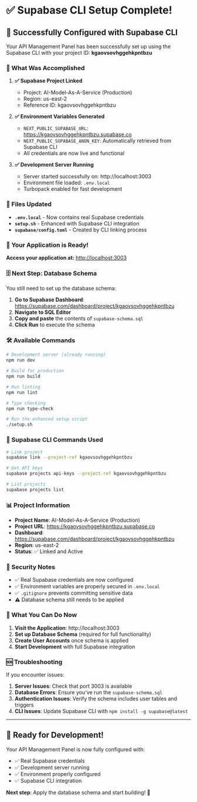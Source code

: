 # ✅ Supabase CLI Setup Complete!

## 🎉 Successfully Configured with Supabase CLI

Your API Management Panel has been successfully set up using the Supabase CLI with your project ID: **kgaovsovhggehkpntbzu**

### 🔗 What Was Accomplished

1. **✅ Supabase Project Linked**
   - Project: AI-Model-As-A-Service (Production)
   - Region: us-east-2
   - Reference ID: kgaovsovhggehkpntbzu

2. **✅ Environment Variables Generated**
   - `NEXT_PUBLIC_SUPABASE_URL`: https://kgaovsovhggehkpntbzu.supabase.co
   - `NEXT_PUBLIC_SUPABASE_ANON_KEY`: Automatically retrieved from Supabase CLI
   - All credentials are now live and functional

3. **✅ Development Server Running**
   - Server started successfully on: http://localhost:3003
   - Environment file loaded: `.env.local`
   - Turbopack enabled for fast development

### 📁 Files Updated

- **`.env.local`** - Now contains real Supabase credentials
- **`setup.sh`** - Enhanced with Supabase CLI integration
- **`supabase/config.toml`** - Created by CLI linking process

### 🚀 Your Application is Ready!

**Access your application at:** [http://localhost:3003](http://localhost:3003)

### 🗄️ Next Step: Database Schema

You still need to set up the database schema:

1. **Go to Supabase Dashboard**: https://supabase.com/dashboard/project/kgaovsovhggehkpntbzu
2. **Navigate to SQL Editor**
3. **Copy and paste** the contents of `supabase-schema.sql`
4. **Click Run** to execute the schema

### 🛠️ Available Commands

```bash
# Development server (already running)
npm run dev

# Build for production
npm run build

# Run linting
npm run lint

# Type checking
npm run type-check

# Run the enhanced setup script
./setup.sh
```

### 🔧 Supabase CLI Commands Used

```bash
# Link project
supabase link --project-ref kgaovsovhggehkpntbzu

# Get API keys
supabase projects api-keys --project-ref kgaovsovhggehkpntbzu

# List projects
supabase projects list
```

### 📊 Project Information

- **Project Name**: AI-Model-As-A-Service (Production)
- **Project URL**: https://kgaovsovhggehkpntbzu.supabase.co
- **Dashboard**: https://supabase.com/dashboard/project/kgaovsovhggehkpntbzu
- **Region**: us-east-2
- **Status**: ✅ Linked and Active

### 🔐 Security Notes

- ✅ Real Supabase credentials are now configured
- ✅ Environment variables are properly secured in `.env.local`
- ✅ `.gitignore` prevents committing sensitive data
- ⚠️ Database schema still needs to be applied

### 🎯 What You Can Do Now

1. **Visit the Application**: http://localhost:3003
2. **Set up Database Schema** (required for full functionality)
3. **Create User Accounts** once schema is applied
4. **Start Development** with full Supabase integration

### 🆘 Troubleshooting

If you encounter issues:

1. **Server Issues**: Check that port 3003 is available
2. **Database Errors**: Ensure you've run the `supabase-schema.sql`
3. **Authentication Issues**: Verify the schema includes user tables and triggers
4. **CLI Issues**: Update Supabase CLI with `npm install -g supabase@latest`

---

## 🚀 Ready for Development!

Your API Management Panel is now fully configured with:
- ✅ Real Supabase credentials
- ✅ Development server running
- ✅ Environment properly configured
- ✅ Supabase CLI integration

**Next step**: Apply the database schema and start building! 🎉